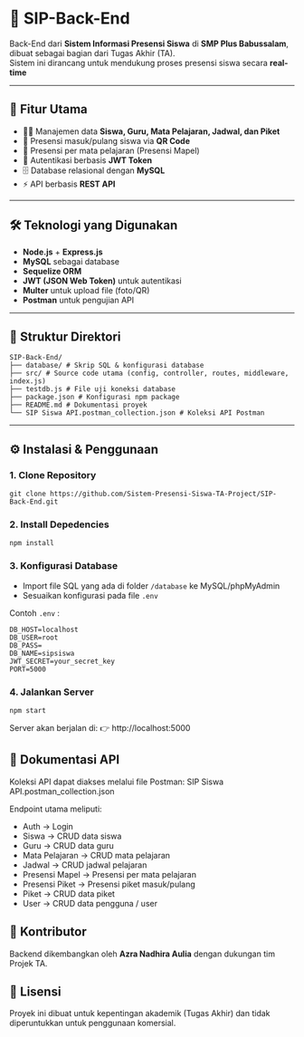 # 📘 SIP-Back-End

Back-End dari **Sistem Informasi Presensi Siswa** di **SMP Plus Babussalam**, dibuat sebagai bagian dari Tugas Akhir (TA).  
Sistem ini dirancang untuk mendukung proses presensi siswa secara **real-time**

---

## 🚀 Fitur Utama
- 👩‍🏫 Manajemen data **Siswa, Guru, Mata Pelajaran, Jadwal, dan Piket**
- 📌 Presensi masuk/pulang siswa via **QR Code**
- 📌 Presensi per mata pelajaran (Presensi Mapel)
- 🔐 Autentikasi berbasis **JWT Token**
- 🗄️ Database relasional dengan **MySQL**
- ⚡ API berbasis **REST API**

---

## 🛠️ Teknologi yang Digunakan
- **Node.js** + **Express.js**
- **MySQL** sebagai database
- **Sequelize ORM**
- **JWT (JSON Web Token)** untuk autentikasi
- **Multer** untuk upload file (foto/QR)
- **Postman** untuk pengujian API

---

## 📂 Struktur Direktori

```
SIP-Back-End/
├── database/ # Skrip SQL & konfigurasi database
├── src/ # Source code utama (config, controller, routes, middleware, index.js)
├── testdb.js # File uji koneksi database
├── package.json # Konfigurasi npm package
├── README.md # Dokumentasi proyek
└── SIP Siswa API.postman_collection.json # Koleksi API Postman
```
---

## ⚙️ Instalasi & Penggunaan

### 1. Clone Repository

```
git clone https://github.com/Sistem-Presensi-Siswa-TA-Project/SIP-Back-End.git
```

### 2. Install Depedencies

```
npm install
```

### 3. Konfigurasi Database 

- Import file SQL yang ada di folder `/database` ke MySQL/phpMyAdmin
- Sesuaikan konfigurasi pada file `.env`

Contoh `.env` : 

```
DB_HOST=localhost
DB_USER=root
DB_PASS=
DB_NAME=sipsiswa
JWT_SECRET=your_secret_key
PORT=5000
```

### 4. Jalankan Server 

```
npm start 
```

Server akan berjalan di:
👉 http://localhost:5000

## 📡 Dokumentasi API

Koleksi API dapat diakses melalui file Postman:
SIP Siswa API.postman_collection.json

Endpoint utama meliputi:

- Auth → Login
- Siswa → CRUD data siswa
- Guru → CRUD data guru
- Mata Pelajaran → CRUD mata pelajaran
- Jadwal → CRUD jadwal pelajaran
- Presensi Mapel → Presensi per mata pelajaran
- Presensi Piket → Presensi piket masuk/pulang
- Piket → CRUD data piket
- User → CRUD data pengguna / user

## 👥 Kontributor
Backend dikembangkan oleh **Azra Nadhira Aulia** dengan dukungan tim Projek TA.


## 📜 Lisensi

Proyek ini dibuat untuk kepentingan akademik (Tugas Akhir) dan tidak diperuntukkan untuk penggunaan komersial.


